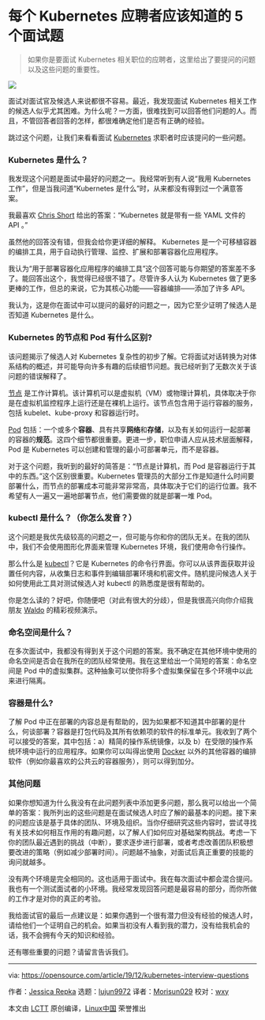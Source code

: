 [#]: collector: (lujun9972)
[#]: translator: (Morisun029)
[#]: reviewer: (wxy)
[#]: publisher: ( )
[#]: url: ( )
[#]: subject: (5 interview questions every Kubernetes job candidate should know)
[#]: via: (https://opensource.com/article/19/12/kubernetes-interview-questions)
[#]: author: (Jessica Repka https://opensource.com/users/jrepka)

每个 Kubernetes 应聘者应该知道的 5 个面试题
======

> 如果你是要面试 Kubernetes 相关职位的应聘者，这里给出了要提问的问题以及这些问题的重要性。

![](https://img.linux.net.cn/data/attachment/album/201912/31/101229mmjumsesrzhh6rhk.jpg)

面试对面试官及候选人来说都很不容易。最近，我发现面试 Kubernetes 相关工作的候选人似乎尤其困难。为什么呢？一方面，很难找到可以回答他们问题的人。而且，不管回答者回答的怎样，都很难确定他们是否有正确的经验。

跳过这个问题，让我们来看看面试 [Kubernetes][2] 求职者时应该提问的一些问题。

### Kubernetes 是什么？

我发现这个问题是面试中最好的问题之一。我经常听到有人说“我用 Kubernetes 工作”，但是当我问道“Kubernetes 是什么”时，从来都没有得到过一个满意答案。

我最喜欢 [Chris Short][3] 给出的答案：“Kubernetes 就是带有一些 YAML 文件的 API 。”

虽然他的回答没有错，但我会给你更详细的解释。 Kubernetes 是一个可移植容器的编排工具，用于自动执行管理、监控、扩展和部署容器化应用程序。

我认为“用于部署容器化应用程序的编排工具”这个回答可能与你期望的答案差不多了。能回答出这个，我觉得已经很不错了。尽管许多人认为 Kubernetes 做了更多更棒的工作，但总的来说，它为其核心功能——容器编排——添加了许多 API。

我认为，这是你在面试中可以提问的最好的问题之一，因为它至少证明了候选人是否知道 Kubernetes 是什么。

### Kubernetes 的节点和 Pod 有什么区别?

该问题揭示了候选人对 Kubernetes 复杂性的初步了解。它将面试对话转换为对体系结构的概述，并可能导向许多有趣的后续细节问题。我已经听到了无数次关于该问题的错误解释了。

[节点][4] 是工作计算机。该计算机可以是虚拟机（VM）或物理计算机，具体取决于你是在虚拟机监控程序上运行还是在裸机上运行。该节点包含用于运行容器的服务，包括 kubelet、kube-proxy 和容器运行时。

[Pod][5] 包括：一个或多个**容器**、具有共享**网络**和**存储**，以及有关如何运行一起部署的容器的**规范**。这四个细节都很重要。更进一步，职位申请人应从技术层面解释，Pod 是 Kubernetes 可以创建和管理的最小可部署单元，而不是容器。

对于这个问题，我听到的最好的简答是：“节点是计算机，而 Pod 是容器运行于其中的东西。”这个区别很重要。Kubernetes 管理员的大部分工作是知道什么时间要部署什么，而节点的部署成本可能非常非常高，具体取决于它们的运行位置。我不希望有人一遍又一遍地部署节点，他们需要做的就是部署一堆 Pod。

### kubectl 是什么？（你怎么发音？）

这个问题是我优先级较高的问题之一，但可能与你和你的团队无关。在我的团队中，我们不会使用图形化界面来管理 Kubernetes 环境，我们使用命令行操作。

那么什么是 [kubectl][6]？它是 Kubernetes 的命令行界面。你可以从该界面获取并设置任何内容，从收集日志和事件到编辑部署环境和机密文件。随机提问候选人关于如何使用此工具对测试候选人对 kubectl 的熟悉度是很有帮助的。

你是怎么读的？好吧，你随便吧（对此有很大的分歧），但是我很高兴向你介绍我朋友 [Waldo][7] 的精彩视频演示。

### 命名空间是什么？

在多次面试中，我都没有得到关于这个问题的答案。我不确定在其他环境中使用的命名空间是否会在我所在的团队经常使用。我在这里给出一个简短的答案：命名空间是 Pod 中的虚拟集群。这种抽象可以使你将多个虚拟集保留在多个环境中以此来进行隔离。

### 容器是什么?

了解 Pod 中正在部署的内容总是有帮助的，因为如果都不知道其中部署的是什么，何谈部署？容器是打包代码及其所有依赖项的软件的标准单元。我收到了两个可以接受的答案，其中包括：a）精简的操作系统镜像，以及 b）在受限的操作系统环境中运行的应用程序。如果你可以叫得出使用 [Docker][8] 以外的其他容器的编排软件（例如你最喜欢的公共云的容器服务），则可以得到加分。

### 其他问题

如果你想知道为什么我没有在此问题列表中添加更多问题，那么我可以给出一个简单的答案：我所列出的这些问题是在面试候选人时应了解的最基本的问题。接下来的问题应该是基于具体的团队、环境及组织。当你仔细研究这些内容时，尝试寻找有关技术如何相互作用的有趣问题，以了解人们如何应对基础架构挑战。考虑一下你的团队最近遇到的挑战（中断），要求逐步进行部署，或者考虑改善团队积极想要改进的策略（例如减少部署时间）。问题越不抽象，对面试后真正重要的技能的询问就越多。

没有两个环境是完全相同的。这也适用于面试中。我在每次面试中都会混合提问。我也有一个测试面试者的小环境。我经常发现回答问题是最容易的部分，而你所做的工作才是对你的真正的考验。

我给面试官的最后一点建议是：如果你遇到一个很有潜力但没有经验的候选人时，请给他们一个证明自己的机会。如果当初没有人看到我的潜力，没有给我机会的话，我不会拥有今天的知识和经验。

还有哪些重要的问题？请留言告诉我们。

--------------------------------------------------------------------------------

via: https://opensource.com/article/19/12/kubernetes-interview-questions

作者：[Jessica Repka][a]
选题：[lujun9972][b]
译者：[Morisun029](https://github.com/Morisun029)
校对：[wxy](https://github.com/wxy)

本文由 [LCTT](https://github.com/LCTT/TranslateProject) 原创编译，[Linux中国](https://linux.cn/) 荣誉推出

[a]: https://opensource.com/users/jrepka
[b]: https://github.com/lujun9972
[1]: https://opensource.com/sites/default/files/styles/image-full-size/public/lead-images/collab-team-pair-programming-code-keyboard.png?itok=kBeRTFL1 (Pair programming)
[2]: https://kubernetes.io/
[3]: https://twitter.com/ChrisShort
[4]: https://kubernetes.io/docs/concepts/architecture/nodes/
[5]: https://kubernetes.io/docs/concepts/workloads/pods/pod/
[6]: https://kubernetes.io/docs/reference/kubectl/kubectl/
[7]: https://opensource.com/article/18/12/kubectl-definitive-pronunciation-guide
[8]: https://opensource.com/resources/what-docker
[9]: https://enterprisersproject.com/article/2019/2/kubernetes-job-interview-questions-how-prepare
